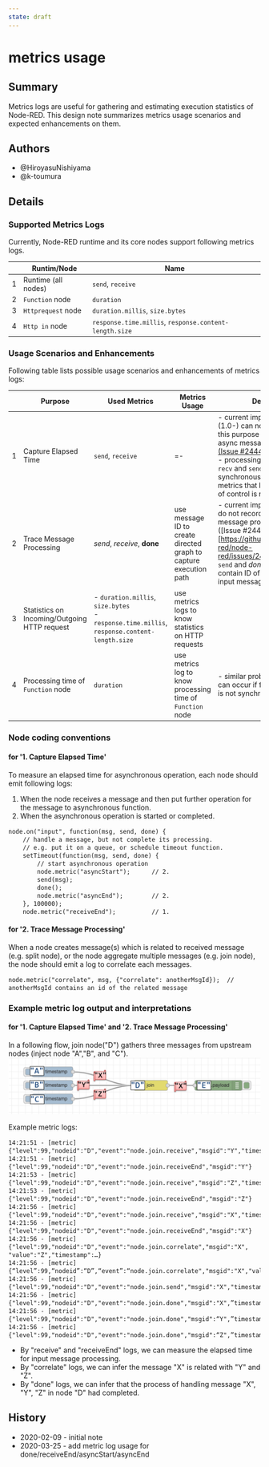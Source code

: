 ```yaml
---
state: draft
---
```


# metrics usage

## Summary

Metrics logs are useful for gathering and estimating execution statistics of Node-RED.  This design note summarizes metrics usage scenarios and expected enhancements on them.


## Authors

 - @HiroyasuNishiyama
 - @k-toumura

## Details

### Supported Metrics Logs

Currently, Node-RED runtime and its core nodes support following metrics logs.

|      | Runtim/Node         | Name                                                   |
| ---- | ------------------- | ------------------------------------------------------ |
| 1    | Runtime (all nodes) | `send`, `receive`                                      |
| 2    | `Function` node     | `duration`                                             |
| 3    | `Httprequest` node  | `duration.millis`, `size.bytes`                        |
| 4    | `Http in` node      | `response.time.millis`, `response.content-length.size` |

### Usage Scenarios and Enhancements

Following table lists possible usage scenarios and enhancements of metrics logs:

|      | Purpose                                       | Used Metrics                                                 | Metrics Usage                                                | Desc.                                                        |
| ---- | --------------------------------------------- | ------------------------------------------------------------ | ------------------------------------------------------------ | ------------------------------------------------------------ |
| 1    | Capture Elapsed Time                          | `send`, `receive`                                            | *<elapsed time>*=*<time of recv>*-*<time of send>*           | \- current implementation (1.0-) can not be used for this purpose because of async message send [(Issue #2444)](https://github.com/node-red/node-red/issues/2444) <br />- processing between `recv` and `send` must be synchronous or new metrics that logs transfer of control is required |
| 2    | Trace Message Processing                      | *send*, *receive*, **done**                                  | use message ID to create directed graph to capture execution path | - current implementation do not record end of message processing ([Issue #2446])[https://github.com/node-red/node-red/issues/2446],<br />\- `send` and *done* must contain ID of contributing input messages |
| 3    | Statistics on Incoming/Outgoing  HTTP request | - `duration.millis`, `size.bytes`<br />- `response.time.millis`, `response.content-length.size` | use metrics logs to know statistics on HTTP requests         |                                                              |
| 4    | Processing time of `Function` node            | `duration`                                                   | use metrics log to know processing time of `Function` node   | - similar problem to #1 can occur if function body is not synchronous. |

### Node coding conventions

#### for '1. Capture Elapsed Time'

To measure an elapsed time for asynchronous operation, each node should emit following logs:
1. When the node receives a message and then put further operation for the message to asynchronous function.
2. When the asynchronous operation is started or completed.
```
node.on("input", function(msg, send, done) {
    // handle a message, but not complete its processing.
    // e.g. put it on a queue, or schedule timeout function.
    setTimeout(function(msg, send, done) {
        // start asynchronous operation
        node.metric("asyncStart");      // 2.
        send(msg);
        done();
        node.metric("asyncEnd");        // 2.
    }, 100000);
    node.metric("receiveEnd");          // 1.
```

#### for '2. Trace Message Processing'

When a node creates message(s) which is related to received message (e.g. split node),
or the node aggregate multiple messages (e.g. join node), the node should emit a log to correlate each messages.
```
node.metric("correlate", msg, {"correlate": anotherMsgId});  // anotherMsgId contains an id of the related message
```

### Example metric log output and interpretations

#### for '1. Capture Elapsed Time' and '2. Trace Message Processing'
In a following flow, join node("D") gathers three messages from upstream nodes (inject node "A","B", and "C").
<img src="./metrics-sample-flow.png">

Example metric logs:
```
14:21:51 - [metric] {"level":99,"nodeid":"D","event":"node.join.receive","msgid":"Y","timestamp":1579670511863}
14:21:51 - [metric] {"level":99,"nodeid":"D","event":"node.join.receiveEnd","msgid":"Y"}
14:21:53 - [metric] {"level":99,"nodeid":"D","event":"node.join.receive","msgid":"Z","timestamp":1579670513508}
14:21:53 - [metric] {"level":99,"nodeid":"D","event":"node.join.receiveEnd","msgid":"Z"}
14:21:56 - [metric] {"level":99,"nodeid":"D","event":"node.join.receive","msgid":"X","timestamp":1579670516424}
14:21:56 - [metric] {"level":99,"nodeid":"D","event":"node.join.receiveEnd","msgid":"X"}
14:21:56 - [metric] {"level":99,"nodeid":"D","event":"node.join.correlate","msgid":"X", "value":"Z","timestamp":…}
14:21:56 - [metric] {“level”:99,“nodeid”:“D”,“event”:“node.join.correlate","msgid":"X","value":"Y","timestamp":…}
14:21:56 - [metric] {"level":99,"nodeid":"D","event":"node.join.send","msgid":"X","timestamp":1579670516425}
14:21:56 - [metric] {"level":99,"nodeid":"D","event":"node.join.done","msgid":"X",”timestamp”:…}
14:21:56 - [metric] {"level":99,"nodeid":"D","event":"node.join.done","msgid":“Y",”timestamp”:…}
14:21:56 - [metric] {"level":99,"nodeid":"D","event":"node.join.done","msgid":“Z",”timestamp”:…}
```
- By "receive" and "receiveEnd" logs, we can measure the elapsed time for input message processing.
- By "correlate" logs, we can infer the message "X" is related with "Y" and "Z".
- By "done" logs, we can infer that the process of handling message "X", "Y", "Z" in node "D" had completed. 

## History

 - 2020-02-09 - initial note
 - 2020-03-25 - add metric log usage for done/receiveEnd/asyncStart/asyncEnd

